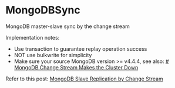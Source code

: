 # MongoDBSync
MongoDB master-slave sync by the change stream

Implementation notes:
* Use transaction to guarantee replay operation success
* NOT use bulkwrite for simplicity
* Make sure your source MongoDB version >= v4.4.4, see also: [# MongoDB Change Stream Makes the Cluster Down](https://finisky.github.io/changestreamcauseserverrestart.en/)

Refer to this post: [MongoDB Slave Replication by Change Stream](https://finisky.github.io/mongodbslavesync.en/)
